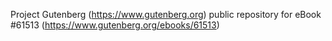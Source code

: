 Project Gutenberg (https://www.gutenberg.org) public repository for eBook #61513 (https://www.gutenberg.org/ebooks/61513)
